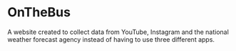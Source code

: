 # OnTheBus
A website created to collect data from YouTube, Instagram and the national weather forecast agency instead of having to use three different apps. 
